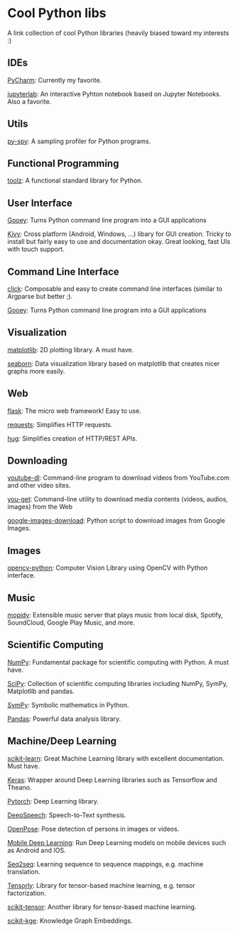 # Cool Python libs

A link collection of cool Python libraries (heavily biased toward my interests :)


## IDEs

[PyCharm](https://www.jetbrains.com/pycharm/): Currently my favorite.

[jupyterlab](https://github.com/jupyterlab/jupyterlab): An interactive
Pyhton notebook based on Jupyter Notebooks. Also a favorite.


## Utils

[py-spy](https://github.com/benfred/py-spy): A sampling profiler for Python programs.


## Functional Programming

[toolz](https://github.com/pytoolz/toolz/): A functional standard library for Python.


## User Interface

[Gooey](https://github.com/chriskiehl/Gooey): Turns Python command line program into a 
GUI applications

[Kivy](https://kivy.org): Cross platform (Android, Windows, ...) libary for GUI
creation. Tricky to install but fairly easy to use and documentation okay.
Great looking, fast UIs with touch support.


## Command Line Interface

[click](http://click.pocoo.org/5/): Composable and easy to create command line interfaces
(similar to Argparse but better ;).

[Gooey](https://github.com/chriskiehl/Gooey): Turns Python command line program into a 
GUI applications


## Visualization

[matplotlib](https://matplotlib.org/): 2D plotting library. A must have.

[seaborn](https://seaborn.pydata.org/): Data visualization library 
based on matplotlib that creates nicer graphs more easily.


## Web

[flask](http://flask.pocoo.org/): The micro web framework! Easy to use. 

[requests](https://github.com/requests/requests): Simplifies HTTP requests.

[hug](https://github.com/timothycrosley/hug): Simplifies creation of HTTP/REST APIs.


## Downloading

[youtube-dl](https://github.com/rg3/youtube-dl): Command-line program to download videos 
from YouTube.com and other video sites.

[you-get](https://github.com/soimort/you-get): Command-line utility to download 
media contents (videos, audios, images) from the Web

[google-images-download](https://github.com/hardikvasa/google-images-download): 
Python script to download images from Google Images.


## Images

[opencv-python](https://pypi.org/project/opencv-python/): Computer Vision Library using OpenCV
with Python interface.


## Music

[mopidy](https://github.com/mopidy/mopidy): Extensible music server that plays music from 
local disk, Spotify, SoundCloud, Google Play Music, and more.


## Scientific Computing

[NumPy](http://www.numpy.org/): Fundamental package for scientific computing with Python.
A must have.

[SciPy](https://www.scipy.org/): Collection of scientific computing libraries including
NumPy, SymPy, Matplotlib and pandas.

[SymPy](https://www.sympy.org/en/index.html): Symbolic mathematics in Python.

[Pandas](https://pandas.pydata.org/): Powerful data analysis library.


## Machine/Deep Learning

[scikit-learn](https://github.com/scikit-learn/scikit-learn): Great Machine Learning library
with excellent documentation. Must have.

[Keras](https://github.com/keras-team): Wrapper around Deep Learning libraries such as
Tensorflow and Theano.

[Pytorch](https://github.com/pytorch/pytorch): Deep Learning library.

[DeepSpeech](https://github.com/mozilla/DeepSpeech): Speech-to-Text synthesis.

[OpenPose](https://github.com/CMU-Perceptual-Computing-Lab/openpose): Pose detection of persons
in images or videos.

[Mobile Deep Learning](https://github.com/baidu/mobile-deep-learning): Run Deep Learning models 
on mobile devices such as Android and IOS.

[Seq2seq](https://github.com/google/seq2seq): Learning sequence to sequence mappings, e.g.
machine translation.

[Tensorly](https://github.com/tensorly/tensorly): Library for tensor-based machine learning, e.g. 
tensor factorization.

[scikit-tensor](https://github.com/mnick/scikit-tensor): Another library for tensor-based machine learning.

[scikit-kge](https://github.com/mnick/scikit-kge): Knowledge Graph Embeddings.



